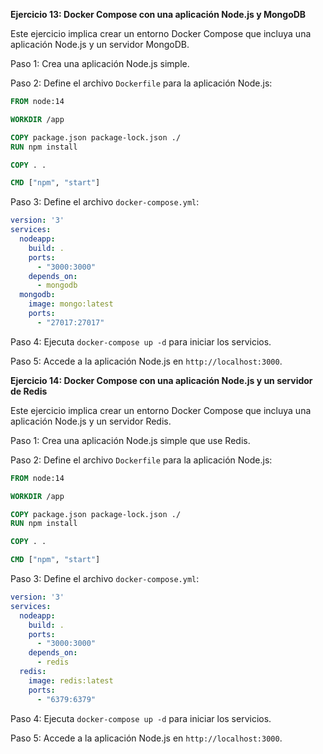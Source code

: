 **Ejercicio 13: Docker Compose con una aplicación Node.js y MongoDB**

Este ejercicio implica crear un entorno Docker Compose que incluya una aplicación Node.js y un servidor MongoDB.

Paso 1: Crea una aplicación Node.js simple.

Paso 2: Define el archivo `Dockerfile` para la aplicación Node.js:

```Dockerfile
FROM node:14

WORKDIR /app

COPY package.json package-lock.json ./
RUN npm install

COPY . .

CMD ["npm", "start"]
```

Paso 3: Define el archivo `docker-compose.yml`:

```yaml
version: '3'
services:
  nodeapp:
    build: .
    ports:
      - "3000:3000"
    depends_on:
      - mongodb
  mongodb:
    image: mongo:latest
    ports:
      - "27017:27017"
```

Paso 4: Ejecuta `docker-compose up -d` para iniciar los servicios.

Paso 5: Accede a la aplicación Node.js en `http://localhost:3000`.

**Ejercicio 14: Docker Compose con una aplicación Node.js y un servidor de Redis**

Este ejercicio implica crear un entorno Docker Compose que incluya una aplicación Node.js y un servidor Redis.

Paso 1: Crea una aplicación Node.js simple que use Redis.

Paso 2: Define el archivo `Dockerfile` para la aplicación Node.js:

```Dockerfile
FROM node:14

WORKDIR /app

COPY package.json package-lock.json ./
RUN npm install

COPY . .

CMD ["npm", "start"]
```

Paso 3: Define el archivo `docker-compose.yml`:

```yaml
version: '3'
services:
  nodeapp:
    build: .
    ports:
      - "3000:3000"
    depends_on:
      - redis
  redis:
    image: redis:latest
    ports:
      - "6379:6379"
```

Paso 4: Ejecuta `docker-compose up -d` para iniciar los servicios.

Paso 5: Accede a la aplicación Node.js en `http://localhost:3000`.
